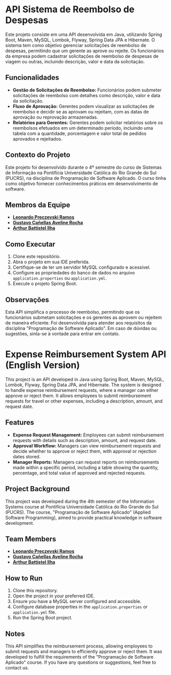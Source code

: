 # API Sistema de Reembolso de Despesas

Este projeto consiste em uma API desenvolvida em Java, utilizando Spring Boot, Maven, MySQL, Lombok, Flyway, Spring Data JPA e Hibernate. O sistema tem como objetivo gerenciar solicitações de reembolso de despesas, permitindo que um gerente as aprove ou rejeite. Os funcionários da empresa podem cadastrar solicitações de reembolso de despesas de viagem ou outras, incluindo descrição, valor e data da solicitação.

## Funcionalidades

- **Gestão de Solicitações de Reembolso:** Funcionários podem submeter solicitações de reembolso com detalhes como descrição, valor e data da solicitação.
- **Fluxo de Aprovação:** Gerentes podem visualizar as solicitações de reembolso e decidir se as aprovam ou rejeitam, com as datas de aprovação ou reprovação armazenadas.
- **Relatórios para Gerentes:** Gerentes podem solicitar relatórios sobre os reembolsos efetuados em um determinado período, incluindo uma tabela com a quantidade, porcentagem e valor total de pedidos aprovados e rejeitados.

## Contexto do Projeto

Este projeto foi desenvolvido durante o 4º semestre do curso de Sistemas de Informação na Pontifícia Universidade Católica do Rio Grande do Sul (PUCRS), na disciplina de Programação de Software Aplicado. O curso tinha como objetivo fornecer conhecimentos práticos em desenvolvimento de software.

## Membros da Equipe
- <a target="_blank" href = https://www.linkedin.com/in/leonardo-preczevski-733501215/>**Leonardo Preczevski Ramos**<a/>
- <a target="_blank" href = https://www.linkedin.com/in/gustavo-ca%C3%B1ellas-aveline-rocha-073747265/>**Gustavo Cañellas Aveline Rocha**<a/>
- <a target="_blank" href = https://www.linkedin.com/in/arthur-ilha/>**Arthur Battistel Ilha**<a/>

## Como Executar

1. Clone este repositório.
2. Abra o projeto em sua IDE preferida.
3. Certifique-se de ter um servidor MySQL configurado e acessível.
4. Configure as propriedades do banco de dados no arquivo `application.properties` ou `application.yml`.
5. Execute o projeto Spring Boot.

## Observações

Esta API simplifica o processo de reembolso, permitindo que os funcionários submetam solicitações e os gerentes as aprovem ou rejeitem de maneira eficiente. Foi desenvolvida para atender aos requisitos da disciplina "Programação de Software Aplicado". Em caso de dúvidas ou sugestões, sinta-se à vontade para entrar em contato.


# Expense Reimbursement System API (English Version)

This project is an API developed in Java using Spring Boot, Maven, MySQL, Lombok, Flyway, Spring Data JPA, and Hibernate. The system is designed to handle expense reimbursement requests, where a manager can either approve or reject them. It allows employees to submit reimbursement requests for travel or other expenses, including a description, amount, and request date.

## Features

- **Expense Request Management:** Employees can submit reimbursement requests with details such as description, amount, and request date.
- **Approval Workflow:** Managers can view reimbursement requests and decide whether to approve or reject them, with approval or rejection dates stored.
- **Manager Reports:** Managers can request reports on reimbursements made within a specific period, including a table showing the quantity, percentage, and total value of approved and rejected requests.

## Project Background

This project was developed during the 4th semester of the Information Systems course at Pontifícia Universidade Católica do Rio Grande do Sul (PUCRS). The course, "Programação de Software Aplicado" (Applied Software Programming), aimed to provide practical knowledge in software development.

## Team Members

- <a target="_blank" href= https://www.linkedin.com/in/leonardo-preczevski-733501215/>**Leonardo Preczevski Ramos**<a/>
- <a target="_blank" href = https://www.linkedin.com/in/gustavo-ca%C3%B1ellas-aveline-rocha-073747265/>**Gustavo Cañellas Aveline Rocha**<a/>
- <a target="_blank" href = https://www.linkedin.com/in/arthur-ilha/>**Arthur Battistel Ilha**<a/>

## How to Run

1. Clone this repository.
2. Open the project in your preferred IDE.
3. Ensure you have a MySQL server configured and accessible.
4. Configure database properties in the `application.properties` or `application.yml` file.
5. Run the Spring Boot project.

## Notes

This API simplifies the reimbursement process, allowing employees to submit requests and managers to efficiently approve or reject them. It was developed to fulfill the requirements of the "Programação de Software Aplicado" course. If you have any questions or suggestions, feel free to contact us.
